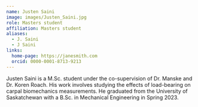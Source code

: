 ```yaml
---
name: Justen Saini
image: images/Justen_Saini.jpg
role: Masters student
affiliation: Masters student
aliases:
  - J. Saini
  - J Saini
links:
  home-page: https://janesmith.com
  orcid: 0000-0001-8713-9213
---
```


Justen Saini is a M.Sc. student under the co-supervision of Dr. Manske and Dr. Koren Roach. His work involves studying the effects of load-bearing on carpal biomechanics measurements. He graduated from the University of Saskatchewan with a B.Sc. in Mechanical Engineering in Spring 2023.
